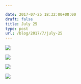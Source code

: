 ```yaml
---

date: 2017-07-25 18:32:00+00:00
draft: false
title: July 25
type: post
url: /blog/2017/7/july-25
---
```




  
![](/images/2017-07-25-20177july-25/IMG_1939.jpg)

  

  
![](/images/2017-07-25-20177july-25/IMG_1940.jpg)

  

  
![](/images/2017-07-25-20177july-25/IMG_1945.jpg)

  

  
![](/images/2017-07-25-20177july-25/IMG_1944.jpg)

  


